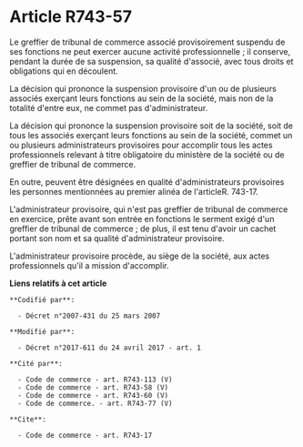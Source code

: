 # Article R743-57

Le greffier de tribunal de commerce associé provisoirement suspendu de ses fonctions ne peut exercer aucune activité
professionnelle ; il conserve, pendant la durée de sa suspension, sa qualité d'associé, avec tous droits et obligations qui
en découlent.

La décision qui prononce la suspension provisoire d'un ou de plusieurs associés exerçant leurs fonctions au sein de la
société, mais non de la totalité d'entre eux, ne commet pas d'administrateur.

La décision qui prononce la suspension provisoire soit de la société, soit de tous les associés exerçant leurs fonctions au
sein de la société, commet un ou plusieurs administrateurs provisoires pour accomplir tous les actes professionnels relevant
à titre obligatoire du ministère de la société ou de greffier de tribunal de commerce.

En outre, peuvent être désignées en qualité d'administrateurs provisoires les personnes mentionnées au premier alinéa de
l'articleR. 743-17.

L'administrateur provisoire, qui n'est pas greffier de tribunal de commerce en exercice, prête avant son entrée en fonctions
le serment exigé d'un greffier de tribunal de commerce ; de plus, il est tenu d'avoir un cachet portant son nom et sa qualité
d'administrateur provisoire.

L'administrateur provisoire procède, au siège de la société, aux actes professionnels qu'il a mission d'accomplir.

**Liens relatifs à cet article**

	**Codifié par**:

	  - Décret n°2007-431 du 25 mars 2007

	**Modifié par**:

	  - Décret n°2017-611 du 24 avril 2017 - art. 1

	**Cité par**:

	  - Code de commerce - art. R743-113 (V)
	  - Code de commerce - art. R743-58 (V)
	  - Code de commerce - art. R743-60 (V)
	  - Code de commerce. - art. R743-77 (V)

	**Cite**:

	  - Code de commerce - art. R743-17
